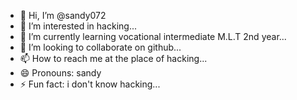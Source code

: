 - 👋 Hi, I’m @sandy072
- 👀 I’m interested in hacking...
- 🌱 I’m currently learning vocational intermediate M.L.T 2nd year...
- 💞️ I’m looking to collaborate on github...
- 📫 How to reach me at the place of hacking...
- 😄 Pronouns: sandy
- ⚡ Fun fact: i don't know hacking...

<!---
sandy072/sandy072 is a ✨ special ✨ repository because its `README.md` (this file) appears on your GitHub profile.
You can click the Preview link to take a look at your changes.
--->

